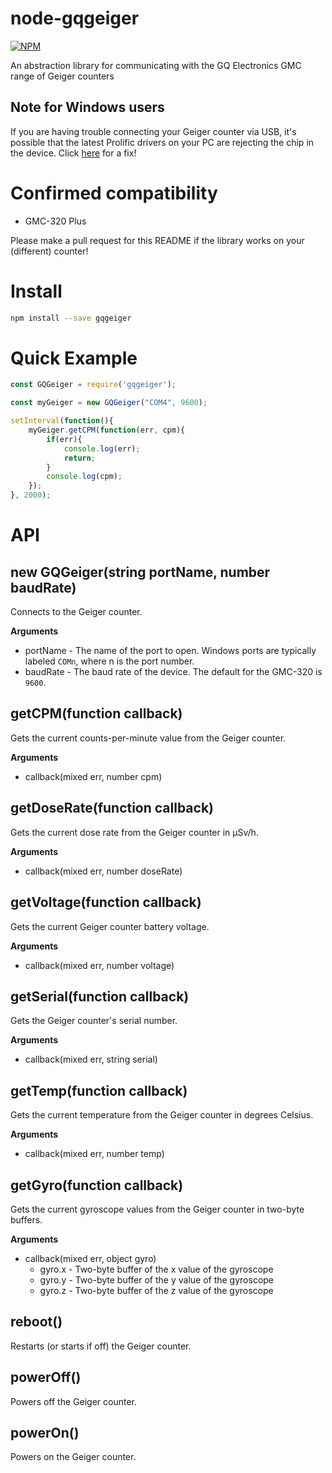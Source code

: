 # node-gqgeiger
[![NPM](https://nodei.co/npm/gqgeiger.png)](https://nodei.co/npm/gqgeiger/)

An abstraction library for communicating with the GQ Electronics GMC range of Geiger counters

## Note for Windows users
If you are having trouble connecting your Geiger counter via USB, it's possible that the latest Prolific drivers on your PC are rejecting the chip in the device. Click [here](http://www.totalcardiagnostics.com/support/Knowledgebase/Article/View/92/20/prolific-usb-to-serial-fix-official-solution-to-code-10-error) for a fix!

# Confirmed compatibility
* GMC-320 Plus

Please make a pull request for this README if the library works on your (different) counter!

# Install
```bash
npm install --save gqgeiger
```

# Quick Example

```javascript
const GQGeiger = require('gqgeiger');

const myGeiger = new GQGeiger("COM4", 9600);

setInterval(function(){
	myGeiger.getCPM(function(err, cpm){
		if(err){
			console.log(err);
			return;
		}
		console.log(cpm);
	});
}, 2000);
```

# API

## new GQGeiger(string portName, number baudRate)
Connects to the Geiger counter.

__Arguments__
* portName - The name of the port to open. Windows ports are typically labeled `COMn`, where n is the port number.
* baudRate - The baud rate of the device. The default for the GMC-320 is `9600`.

## getCPM(function callback)
Gets the current counts-per-minute value from the Geiger counter.

__Arguments__
* callback(mixed err, number cpm)

## getDoseRate(function callback)
Gets the current dose rate from the Geiger counter in μSv/h.

__Arguments__
* callback(mixed err, number doseRate)

## getVoltage(function callback)
Gets the current Geiger counter battery voltage.

__Arguments__
* callback(mixed err, number voltage)

## getSerial(function callback)
Gets the Geiger counter's serial number.

__Arguments__
* callback(mixed err, string serial)

## getTemp(function callback)
Gets the current temperature from the Geiger counter in degrees Celsius.

__Arguments__
* callback(mixed err, number temp)

## getGyro(function callback)
Gets the current gyroscope values from the Geiger counter in two-byte buffers.

__Arguments__
* callback(mixed err, object gyro)
	* gyro.x - Two-byte buffer of the x value of the gyroscope
	* gyro.y - Two-byte buffer of the y value of the gyroscope
	* gyro.z - Two-byte buffer of the z value of the gyroscope
	
## reboot()
Restarts (or starts if off) the Geiger counter.

## powerOff()
Powers off the Geiger counter.

## powerOn()
Powers on the Geiger counter.
